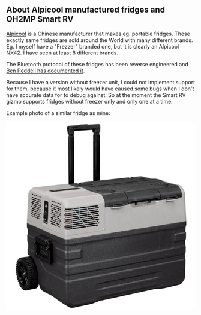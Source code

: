 ## About Alpicool manufactured fridges and OH2MP Smart RV

[Alpicool](https://www.alpicool.com/) is a Chinese manufacturer that makes eg. portable fridges.
These exactly same fridges are sold around the World with many different brands. Eg. I myself have
a "Frezzer" branded one, but it is clearly an Alpicool NX42. I have seen at least 8 different brands.

The Bluetooth protocol of these fridges has been reverse engineered and
[Ben Peddell has documented it](https://github.com/klightspeed/BrassMonkeyFridgeMonitor).

Because I have a version without freezer unit, I could not implement support for them, because it 
most likely would have caused some bugs when I don't have accurate data for to debug against.
So at the moment the Smart RV gizmo supports fridges without freezer only and only one at a time.

Example photo of a similar fridge as mine:

![NX42](s/alpicool_nx42.jpg)
